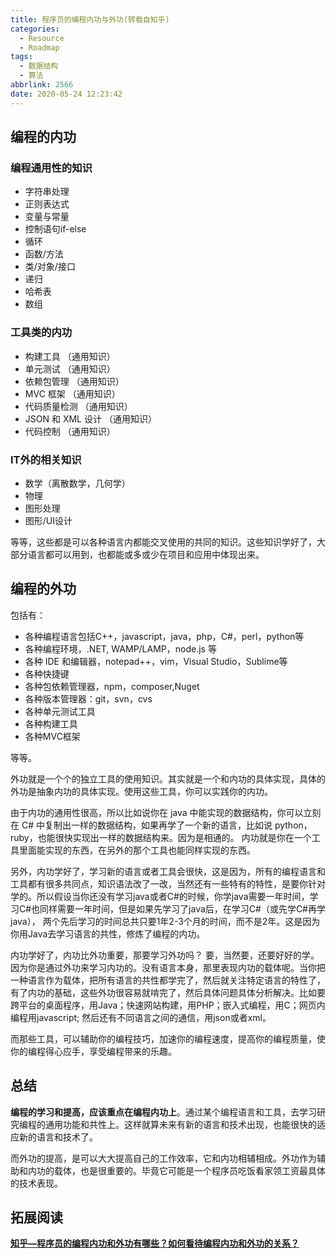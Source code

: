 ```yaml
---
title: 程序员的编程内功与外功(转载自知乎)
categories:
  - Resource
  - Roadmap
tags:
  - 数据结构
  - 算法
abbrlink: 2566
date: 2020-05-24 12:23:42
---
```


## 编程的内功

### 编程通用性的知识

- 字符串处理
- 正则表达式
- 变量与常量
- 控制语句if-else
- 循环
- 函数/方法
- 类/对象/接口
- 递归
- 哈希表
- 数组

<!--more-->

### 工具类的内功

- 构建工具 （通用知识）
- 单元测试 （通用知识）
- 依赖包管理 （通用知识）
- MVC 框架 （通用知识）
- 代码质量检测 （通用知识）
- JSON 和 XML 设计 （通用知识）
- 代码控制 （通用知识）

### IT外的相关知识

- 数学（离散数学，几何学）
- 物理
- 图形处理
- 图形/UI设计

等等，这些都是可以各种语言内都能交叉使用的共同的知识。这些知识学好了，大部分语言都可以用到，也都能或多或少在项目和应用中体现出来。



## 编程的外功

包括有：

- 各种编程语言包括C++，javascript，java，php，C#，perl，python等
- 各种编程环境，.NET, WAMP/LAMP，node.js 等
- 各种 IDE 和编辑器，notepad++，vim，Visual Studio，Sublime等
- 各种快捷键
- 各种包依赖管理器，npm，composer,Nuget
- 各种版本管理器：git，svn，cvs
- 各种单元测试工具
- 各种构建工具
- 各种MVC框架 

等等。


外功就是一个个的独立工具的使用知识。其实就是一个和内功的具体实现，具体的外功是抽象内功的具体实现。使用这些工具，你可以实践你的内功。

由于内功的通用性很高，所以比如说你在 java 中能实现的数据结构，你可以立刻在 C# 中复制出一样的数据结构，如果再学了一个新的语言，比如说 python，ruby，也能很快实现出一样的数据结构来。因为是相通的。 内功就是你在一个工具里面能实现的东西，在另外的那个工具也能同样实现的东西。

另外，内功学好了，学习新的语言或者工具会很快，这是因为，所有的编程语言和工具都有很多共同点，知识语法改了一改，当然还有一些特有的特性，是要你针对学的。所以假设当你还没有学习java或者C#的时候，你学java需要一年时间，学习C#也同样需要一年时间，但是如果先学习了java后，在学习C#（或先学C#再学java）， 两个先后学习的时间总共只要1年2-3个月的时间，而不是2年。这是因为你用Java去学习语言的共性，修炼了编程的内功。

内功学好了，内功比外功重要，那要学习外功吗？ 要，当然要，还要好好的学。因为你是通过外功来学习内功的。没有语言本身，那里表现内功的载体呢。当你把一种语言作为载体，把所有语言的共性都学完了，然后就关注特定语言的特性了，有了内功的基础，这些外功很容易就啃完了，然后具体问题具体分析解决。比如要跨平台的桌面程序，用Java；快速网站构建，用PHP；嵌入式编程，用C；网页内编程用javascript;  然后还有不同语言之间的通信，用json或者xml。

而那些工具，可以辅助你的编程技巧，加速你的编程速度，提高你的编程质量，使你的编程得心应手，享受编程带来的乐趣。



## 总结

**编程的学习和提高，应该重点在编程内功上**。通过某个编程语言和工具，去学习研究编程的通用功能和共性上。这样就算未来有新的语言和技术出现，也能很快的适应新的语言和技术了。

而外功的提高，是可以大大提高自己的工作效率，它和内功相辅相成。外功作为辅助和内功的载体，也是很重要的。毕竟它可能是一个程序员吃饭看家领工资最具体的技术表现。



## 拓展阅读

[**知乎—程序员的编程内功和外功有哪些？如何看待编程内功和外功的关系？**](https://www.zhihu.com/question/22471978)